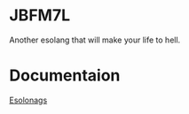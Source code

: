 # JBFM7L
Another esolang that will make your life to hell.

# Documentaion
[Esolonags](https://esolangs.org/wiki/JBFM7L)
